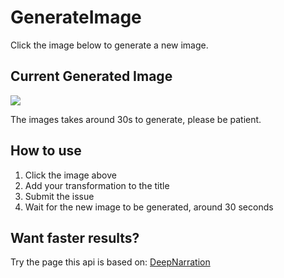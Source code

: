# GenerateImage
Click the image below to generate a new image.
## Current Generated Image
[<img src='https://fileserver.matissetec.dev/output/similarImages/630649313860780043/6939038047/6939038047/png'>](https://github.com/MatissesProjects/GenerateImage/issues/new?title=Transform:%20&body=No%20need%20to%20modify%20the%20body,%20just%20add%20your%20transformation%20to%20the%20photo%20in%20the%20title)

The images takes around 30s to generate, please be patient.

## How to use
1. Click the image above
2. Add your transformation to the title
3. Submit the issue
4. Wait for the new image to be generated, around 30 seconds

## Want faster results?
Try the page this api is based on: [DeepNarration](https://deepnarration.matissetec.dev/)